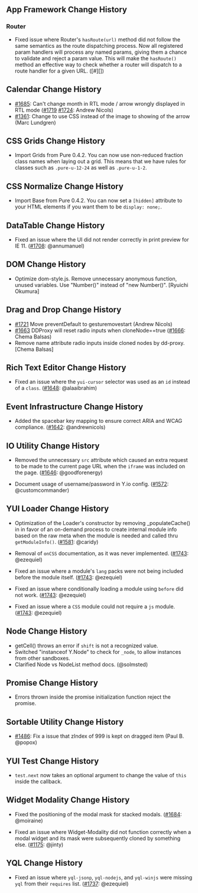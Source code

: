 ## App Framework Change History



### Router

* Fixed issue where Router's `hasRoute(url)` method did not follow the same
  semantics as the route dispatching process. Now all registered param handlers
  will process any named params, giving them a chance to validate and reject a
  param value. This will make the `hasRoute()` method an effective way to check
  whether a router will dispatch to a route handler for a given URL. ([#][])


[#1722]: https://github.com/yui/yui3/issues/1722


## Calendar Change History




* [#1685][]: Can't change month in RTL mode / arrow wrongly displayed in RTL mode ([#1719][] [#1724][]: Andrew Nicols)
* [#1361][]: Change to use CSS instead of the image to showing of the arrow (Marc Lundgren)

[#1724]: https://github.com/yui/yui3/pull/1724
[#1719]: https://github.com/yui/yui3/pull/1719
[#1685]: https://github.com/yui/yui3/issues/1685
[#1361]: https://github.com/yui/yui3/pull/1361

## CSS Grids Change History




* Import Grids from Pure 0.4.2. You can now use non-reduced fraction class names when laying out a grid. This means that we have rules for classes such as `.pure-u-12-24` as well as `.pure-u-1-2`.

## CSS Normalize Change History




* Import Base from Pure 0.4.2. You can now set a `[hidden]` attribute to your HTML elements if you want them to be `display: none;`.

## DataTable Change History

* Fixed an issue where the UI did not render correctly in print preview for IE 11. ([#1708][]: @annumanuel)

[#1708]: https://github.com/yui/yui3/pull/1708



## DOM Change History

* Optimize dom-style.js. Remove unnecessary anonymous function, unused variables. Use "Number()" instead of "new Number()". [Ryuichi Okumura]

## Drag and Drop Change History


* [#1721][] Move preventDefault to gesturemovestart (Andrew Nicols)
* [#1663][] DDProxy will reset radio inputs when cloneNode==true ([#1666][]: Chema Balsas)
* Remove name attribute radio inputs inside cloned nodes by dd-proxy. [Chema Balsas]

[#1721]: https://github.com/yui/yui3/pull/1721
[#1666]: https://github.com/yui/yui3/pull/1666
[#1663]: https://github.com/yui/yui3/issues/1663

## Rich Text Editor Change History

* Fixed an issue where the `yui-cursor` selector was used as an `id` instead of a `class`. ([#1648][]: @alaaibrahim)

[#1648]: https://github.com/yui/yui3/pull/1648

## Event Infrastructure Change History

* Added the spacebar key mapping to ensure correct ARIA and WCAG compliance. ([#1642][]: @andrewnicols)

[#1642]: https://github.com/yui/yui3/issues/1642




## IO Utility Change History

* Removed the unnecessary `src` attribute which caused an extra request to be made to the current page URL when the `iframe` was included on the page. ([#1646][]: @goodforenergy)

* Document usage of username/password in Y.io config. ([#1572][]: @customcommander)

[#1646]: https://github.com/yui/yui3/pull/1646
[#1572]: https://github.com/yui/yui3/pull/1572


## YUI Loader Change History




* Optimization of the Loader's constructor by removing _populateCache() in  in favor of an on-demand process to create internal module info based on the raw meta when the module is needed and called thru `getModuleInfo()`. ([#1581][]: @caridy)

[#1581]: https://github.com/yui/yui3/pull/1581

* Removal of  `onCSS` documentation, as it was never implemented. ([#1743][]: @ezequiel)

* Fixed an issue where a module's `lang` packs were not being included before the module itself. ([#1743][]: @ezequiel)

* Fixed an issue where conditionally loading a module using `before` did not work. ([#1743][]: @ezequiel)

* Fixed an issue where a `CSS` module could not require a `js` module. ([#1743][]: @ezequiel)

[#1743]: https://github.com/yui/yui3/pull/1743

## Node Change History




* getCell() throws an error if `shift` is not a recognized value.
* Switched "instanceof Y.Node" to check for `_node`, to allow instances
  from other sandboxes.
* Clarified Node vs NodeList method docs. (@solmsted)


## Promise Change History




* Errors thrown inside the promise initialization function reject the promise.

## Sortable Utility Change History




* [#1486][]: Fix a issue that zIndex of 999 is kept on dragged item (Paul B. @popox)

[#1486]: https://github.com/yui/yui3/pull/1486

## YUI Test Change History

* `test.next` now takes an optional argument to change the value
  of `this` inside the callback.


## Widget Modality Change History




* Fixed the positioning of the modal mask for stacked modals.
  ([#1684][]: @moiraine)

[#1684]: https://github.com/yui/yui3/pull/1684

* Fixed an issue where Widget-Modality did not function correctly when a modal widget
  and its mask were subsequently cloned by something else. ([#1175][]: @jinty)

[#1175]: https://github.com/yui/yui3/pull/1684


## YQL Change History




* Fixed an issue where `yql-jsonp`, `yql-nodejs`, and `yql-winjs` were missing `yql`
  from their `requires` list. ([#1737][]: @ezequiel)

[#1737]: https://github.com/yui/yui3/issues/1737



